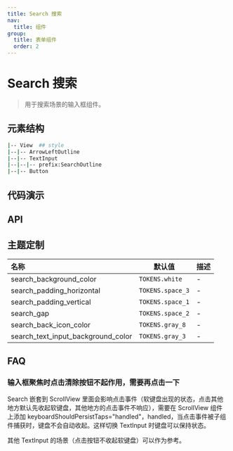 ```yaml
---
title: Search 搜索
nav:
  title: 组件
group:
  title: 表单组件
  order: 2
---
```


# Search 搜索

> 用于搜索场景的输入框组件。

## 元素结构

```bash
|-- View  ## style
|--|-- ArrowLeftOutline
|--|-- TextInput
|--|--|-- prefix:SearchOutline
|--|-- Button
```

## 代码演示

<code src="./__fixtures__/basic.tsx"></code>

## API

## 主题定制

| 名称                               | 默认值           | 描述 |
| :--------------------------------- | ---------------- | ---- |
| search_background_color            | `TOKENS.white`   | -    |
| search_padding_horizontal          | `TOKENS.space_3` | -    |
| search_padding_vertical            | `TOKENS.space_1` | -    |
| search_gap                         | `TOKENS.space_2` | -    |
| search_back_icon_color             | `TOKENS.gray_8`  | -    |
| search_text_input_background_color | `TOKENS.gray_3`  | -    |

## FAQ

### 输入框聚焦时点击清除按钮不起作用，需要再点击一下

Search 嵌套到 ScrollView 里面会影响点击事件（软键盘出现的状态，点击其他地方默认先收起软键盘，其他地方的点击事件不响应），需要在 ScrollView 组件上添加 keyboardShouldPersistTaps="handled"，handled，当点击事件被子组件捕获时，键盘不会自动收起。这样切换 TextInput 时键盘可以保持状态。

其他 TextInput 的场景（点击按钮不收起软键盘）可以作为参考。
